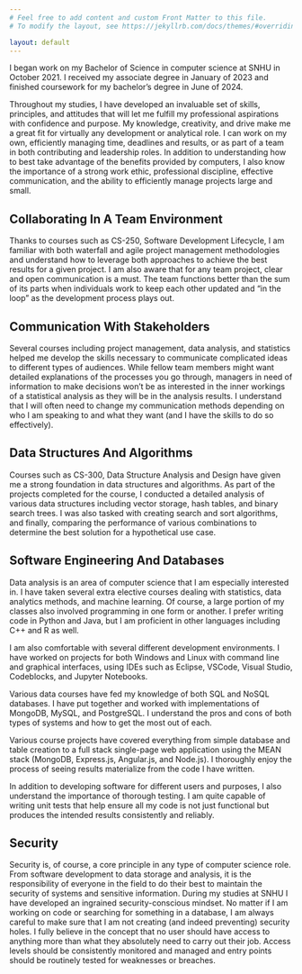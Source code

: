 ```yaml
---
# Feel free to add content and custom Front Matter to this file.
# To modify the layout, see https://jekyllrb.com/docs/themes/#overriding-theme-defaults

layout: default
---
```


I began work on my Bachelor of Science in computer science at SNHU in
October 2021. I received my associate degree in January of 2023 and
finished coursework for my bachelor’s degree in June of 2024.

Throughout my studies, I have developed an invaluable set of skills,
principles, and attitudes that will let me fulfill my professional
aspirations with confidence and purpose. My knowledge, creativity, and
drive make me a great fit for virtually any development or analytical
role. I can work on my own, efficiently managing time, deadlines and
results, or as part of a team in both contributing and leadership roles.
In addition to understanding how to best take advantage of the benefits
provided by computers, I also know the importance of a strong work
ethic, professional discipline, effective communication, and the ability
to efficiently manage projects large and small.

## Collaborating In A Team Environment

Thanks to courses such as CS-250, Software Development Lifecycle, I am
familiar with both waterfall and agile project management methodologies
and understand how to leverage both approaches to achieve the best
results for a given project. I am also aware that for any team project,
clear and open communication is a must. The team functions better than
the sum of its parts when individuals work to keep each other updated
and “in the loop” as the development process plays out.

## Communication With Stakeholders

Several courses including project management, data analysis, and
statistics helped me develop the skills necessary to communicate
complicated ideas to different types of audiences. While fellow team
members might want detailed explanations of the processes you go
through, managers in need of information to make decisions won’t be as
interested in the inner workings of a statistical analysis as they will
be in the analysis results. I understand that I will often need to
change my communication methods depending on who I am speaking to and
what they want (and I have the skills to do so effectively).

## Data Structures And Algorithms

Courses such as CS-300, Data Structure Analysis and Design have given me
a strong foundation in data structures and algorithms. As part of the
projects completed for the course, I conducted a detailed analysis of
various data structures including vector storage, hash tables, and
binary search trees. I was also tasked with creating search and sort
algorithms, and finally, comparing the performance of various
combinations to determine the best solution for a hypothetical use case.

## Software Engineering And Databases

Data analysis is an area of computer science that I am especially
interested in. I have taken several extra elective courses dealing with
statistics, data analytics methods, and machine learning. Of course, a
large portion of my classes also involved programming in one form or
another. I prefer writing code in Python and Java, but I am proficient
in other languages including C++ and R as well.

I am also comfortable with several different development environments. I
have worked on projects for both Windows and Linux with command line and
graphical interfaces, using IDEs such as Eclipse, VSCode, Visual Studio,
Codeblocks, and Jupyter Notebooks.

Various data courses have fed my knowledge of both SQL and NoSQL
databases. I have put together and worked with implementations of
MongoDB, MySQL, and PostgreSQL. I understand the pros and cons of both
types of systems and how to get the most out of each.

Various course projects have covered everything from simple database and
table creation to a full stack single-page web application using the
MEAN stack (MongoDB, Express.js, Angular.js, and Node.js). I thoroughly
enjoy the process of seeing results materialize from the code I have
written.

In addition to developing software for different users and purposes, I
also understand the importance of thorough testing. I am quite capable
of writing unit tests that help ensure all my code is not just
functional but produces the intended results consistently and reliably.

## Security

Security is, of course, a core principle in any type of computer science
role. From software development to data storage and analysis, it is the
responsibility of everyone in the field to do their best to maintain the
security of systems and sensitive information. During my studies at SNHU
I have developed an ingrained security-conscious mindset. No matter if I
am working on code or searching for something in a database, I am always
careful to make sure that I am not creating (and indeed preventing)
security holes. I fully believe in the concept that no user should have
access to anything more than what they absolutely need to carry out
their job. Access levels should be consistently monitored and managed
and entry points should be routinely tested for weaknesses or breaches.
